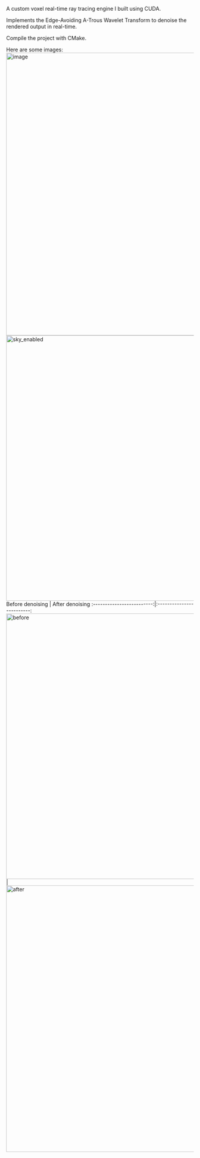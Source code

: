 A custom voxel real-time ray tracing engine I built using CUDA.

Implements the Edge-Avoiding A-Trous Wavelet Transform to denoise the rendered output in real-time.

Compile the project with CMake.

Here are some images:
<img width="1282" height="758" alt="image" src="https://github.com/user-attachments/assets/9f2638dc-833b-435f-9c3b-815db49abd8e" />
<img width="1273" height="712" alt="sky_enabled" src="https://github.com/user-attachments/assets/edfa7a68-8c87-4e3f-9403-d2bc57064b2c" />
Before denoising | After denoising
:-------------------------:|:-------------------------:
<img width="1268" height="712" alt="before" src="https://github.com/user-attachments/assets/e1e286ab-7ec2-4bc9-83ca-bd9b842d3e41" /> | <img width="1271" height="715" alt="after" src="https://github.com/user-attachments/assets/1d1c7df0-3f72-4286-84df-c6cdc956c0b1" />
